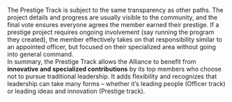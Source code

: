 The Prestige Track is subject to the same transparency as other paths. The project details and progress are usually visible to the community, and the final vote ensures everyone agrees the member earned their prestige. If a prestige project requires ongoing involvement (say running the program they created), the member effectively takes on that responsibility similar to an appointed officer, but focused on their specialized area without going into general command.  
In summary, the Prestige Track allows the Alliance to benefit from **innovative and specialized contributions** by its top members who choose not to pursue traditional leadership. It adds flexibility and recognizes that leadership can take many forms – whether it’s leading people (Officer track) or leading ideas and innovation (Prestige track).